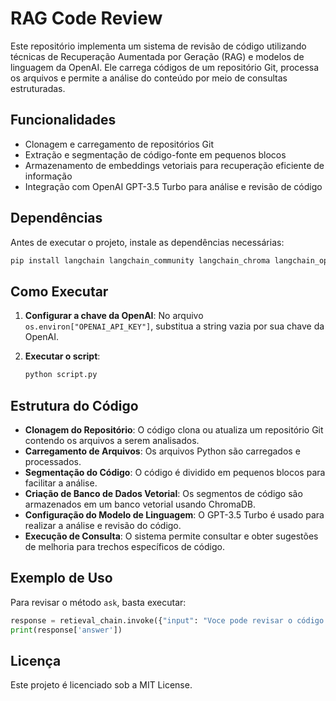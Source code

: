 # RAG Code Review

Este repositório implementa um sistema de revisão de código utilizando técnicas de Recuperação Aumentada por Geração (RAG) e modelos de linguagem da OpenAI. Ele carrega códigos de um repositório Git, processa os arquivos e permite a análise do conteúdo por meio de consultas estruturadas.

## Funcionalidades
- Clonagem e carregamento de repositórios Git
- Extração e segmentação de código-fonte em pequenos blocos
- Armazenamento de embeddings vetoriais para recuperação eficiente de informação
- Integração com OpenAI GPT-3.5 Turbo para análise e revisão de código

## Dependências
Antes de executar o projeto, instale as dependências necessárias:

```bash
pip install langchain langchain_community langchain_chroma langchain_openai gitpython
```

## Como Executar
1. **Configurar a chave da OpenAI**:
   No arquivo `os.environ["OPENAI_API_KEY"]`, substitua a string vazia por sua chave da OpenAI.

2. **Executar o script**:
   
   ```bash
   python script.py
   ```

## Estrutura do Código

- **Clonagem do Repositório**: O código clona ou atualiza um repositório Git contendo os arquivos a serem analisados.
- **Carregamento de Arquivos**: Os arquivos Python são carregados e processados.
- **Segmentação do Código**: O código é dividido em pequenos blocos para facilitar a análise.
- **Criação de Banco de Dados Vetorial**: Os segmentos de código são armazenados em um banco vetorial usando ChromaDB.
- **Configuração do Modelo de Linguagem**: O GPT-3.5 Turbo é usado para realizar a análise e revisão do código.
- **Execução de Consulta**: O sistema permite consultar e obter sugestões de melhoria para trechos específicos de código.

## Exemplo de Uso

Para revisar o método `ask`, basta executar:

```python
response = retieval_chain.invoke({"input": "Voce pode revisar o código e sugerir melhorias no código do método ask?"})
print(response['answer'])
```

## Licença
Este projeto é licenciado sob a MIT License.